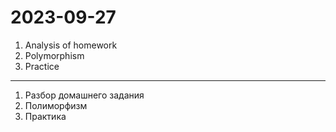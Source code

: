 # 2023-09-27 

1. Analysis of homework
2. Polymorphism
3. Practice

---

1. Разбор домашнего задания
2. Полиморфизм
3. Практика

